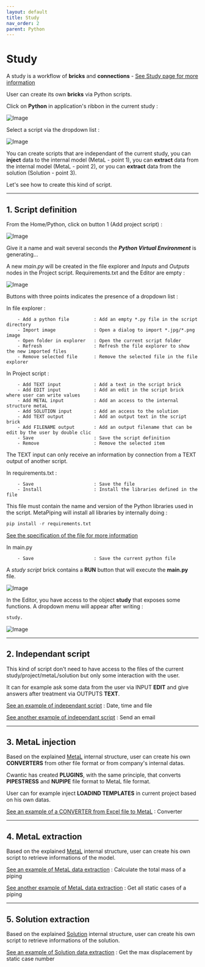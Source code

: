 ```yaml
---
layout: default
title: Study
nav_order: 2
parent: Python
---
```


# Study

A study is a workflow of **bricks** and **connections** - [See Study page for more information](https://documentation.metapiping.com/Explorer/Study.html)

User can create its own **bricks** via Python scripts.

Click on **Python** in application's ribbon in the current study :

![Image](../Images/PythonStudy1.jpg)

Select a script via the dropdown list :

![Image](../Images/PythonStudy2.jpg)

You can create scripts that are independant of the current study, you can **inject** data to the internal model (MetaL - point 1), you can **extract** data from the internal model (MetaL - point 2), or you can **extract** data from the solution (Solution - point 3).

Let's see how to create this kind of script.

---

## 1. Script definition

From the Home/Python, click on button 1 (Add project script) :

![Image](../Images/PythonMenu.jpg)

Give it a name and wait several seconds the ***Python Virtual Environment*** is generating...

A new *main.py* will be created in the file explorer and *Inputs* and *Outputs* nodes in the Project script. Requirements.txt and the Editor are empty :

![Image](../Images/PythonStudy3.jpg)

Buttons with three points indicates the presence of a dropdown list :

In file explorer :

```
    - Add a python file         : Add an empty *.py file in the script directory
    - Import image              : Open a dialog to import *.jpg/*.png image
    - Open folder in explorer   : Open the current script folder
    - Refresh                   : Refresh the file explorer to show the new imported files
    - Remove selected file      : Remove the selected file in the file explorer
```

In Project script :

```
    - Add TEXT input            : Add a text in the script brick
    - Add EDIT input            : Add an edit in the script brick where user can write values
    - Add METAL input           : Add an access to the internal structure metaL
    - Add SOLUTION input        : Add an access to the solution
    - Add TEXT output           : Add an output text in the script brick
    - Add FILENAME output       : Add an output filename that can be edit by the user by double clic
    - Save                      : Save the script definition
    - Remove                    : Remove the selected item
```

The TEXT input can only receive an information by connection from a TEXT output of another script.

In requirements.txt :


```
    - Save                      : Save the file
    - Install                   : Install the libraries defined in the file
```

This file must contain the name and version of the Python libraries used in the script. MetaPiping will install all libraries by internally doing :

```python
pip install -r requirements.txt
```

[See the specification of the file for more information](https://pip.pypa.io/en/stable/reference/requirements-file-format/)



In main.py

```
    - Save                      : Save the current python file
```

A *study script* brick contains a **RUN** button that will execute the **main.py** file.

![Image](../Images/PythonStudy5.jpg)

In the Editor, you have access to the object **study** that exposes some functions. A dropdown menu will appear after writing :

```python
study.
```

![Image](../Images/PythonStudy4.jpg)

---

## 2. Independant script

This kind of script don't need to have access to the files of the current study/project/metaL/solution but only some interaction with the user.

It can for example ask some data from the user via INPUT **EDIT** and give answers after treatment via OUTPUTS **TEXT**.

[See an example of independant script](https://documentation.metapiping.com/Python/Samples/datetimefile.html) : Date, time and file

[See another example of independant script](https://documentation.metapiping.com/Python/Samples/sendemail.html) : Send an email

---
## 3. MetaL injection

Based on the explained [MetaL](https://documentation.metapiping.com/Python/Classes/metal.html) internal structure, user can create his own **CONVERTERS** from other file format or from company's internal datas.

Cwantic has created **PLUGINS**, with the same principle, that converts **PIPESTRESS** and **NUPIPE** file format to MetaL file format.

User can for example inject **LOADIND TEMPLATES** in current project based on his own datas.

[See an example of a CONVERTER from Excel file to MetaL](https://documentation.metapiping.com/Python/Samples/converter.html) : Converter

---

## 4. MetaL extraction

Based on the explained [MetaL](https://documentation.metapiping.com/Python/Classes/metal.html) internal structure, user can create his own script to retrieve informations of the model. 


[See an example of MetaL data extraction](https://documentation.metapiping.com/Python/Samples/totalmass.html) : Calculate the total mass of a piping


[See another example of MetaL data extraction](https://documentation.metapiping.com/Python/Samples/staticases.html) : Get all static cases of a piping

---

## 5. Solution extraction

Based on the explained [Solution](https://documentation.metapiping.com/Python/Classes/solution.html) internal structure, user can create his own script to retrieve informations of the solution. 


[See an example of Solution data extraction](https://documentation.metapiping.com/Python/Samples/maxdisplacement.html) : Get the max displacement by static case number
